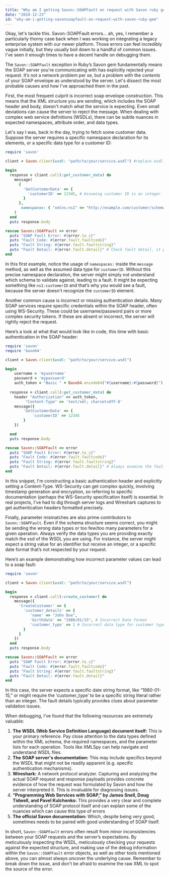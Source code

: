 ```yaml
---
title: "Why am I getting Savon::SOAPFault on request with Savon ruby gem?"
date: "2024-12-23"
id: "why-am-i-getting-savonsoapfault-on-request-with-savon-ruby-gem"
---
```


Okay, let's tackle this. Savon::SOAPFault errors… ah, yes, I remember a particularly thorny case back when I was working on integrating a legacy enterprise system with our newer platform. Those errors can feel incredibly vague initially, but they usually boil down to a handful of common issues. I've seen it enough times to have a decent handle on debugging them.

The `Savon::SOAPFault` exception in Ruby’s Savon gem fundamentally means the SOAP server you're communicating with has explicitly rejected your request. It’s not a network problem per se, but a problem with the *contents* of your SOAP envelope as understood by the server. Let's dissect the most probable causes and how I've approached them in the past.

First, the most frequent culprit is incorrect soap envelope construction. This means that the XML structure you are sending, which includes the SOAP header and body, doesn't match what the service is expecting. Even small deviations can cause the server to reject the message. When dealing with complex web service definitions (WSDLs), there can be subtle nuances in expected namespaces, attribute order, and data types.

Let's say I was, back in the day, trying to fetch some customer data. Suppose the server requires a specific namespace declaration for its elements, or a specific data type for a customer ID:

```ruby
require 'savon'

client = Savon.client(wsdl: "path/to/your/service.wsdl") #replace wsdl path with real path to your wsdl

begin
  response = client.call(:get_customer_data) do
    message(
      {
        'GetCustomerData' => {
          'customerID' => 12345, # Assuming customer ID is an integer
        }
      },
       namespaces: { "xmlns:ns1" => "http://example.com/customer/schema" } # Assuming a specific namespace
    )
  end
  puts response.body

rescue Savon::SOAPFault => error
  puts "SOAP Fault Error: #{error.to_s}"
  puts "Fault Code: #{error.fault.faultcode}"
  puts "Fault String: #{error.fault.faultstring}"
  puts "Fault Detail: #{error.fault.detail}" # Check fault detail, it provides important error information
end
```

In this first example, notice the usage of `namespaces:` inside the `message` method, as well as the assumed data type for `customerID`. Without this precise namespace declaration, the server might simply not understand which schema to validate against, leading to a fault. It might be expecting something like `ns1:customerID` and that’s why you would see a fault, because the server doesn't recognize the `customerID` element.

Another common cause is incorrect or missing authentication details. Many SOAP services require specific credentials within the SOAP header, often using WS-Security. These could be username/password pairs or more complex security tokens. If these are absent or incorrect, the server will rightly reject the request.

Here’s a look at what that would look like in code, this time with basic authentication in the SOAP header:

```ruby
require 'savon'
require 'base64'

client = Savon.client(wsdl: "path/to/your/service.wsdl")

begin
    username = 'myusername'
    password = 'mypassword'
    auth_token = "Basic " + Base64.encode64("#{username}:#{password}").strip
    
  response = client.call(:get_customer_data) do
    header "Authorization" => auth_token,
         "Content-Type" => 'text/xml; charset=UTF-8'
    message({
        'GetCustomerData' => {
            'customerID' => 12345
        }
    })

  end
  puts response.body

rescue Savon::SOAPFault => error
  puts "SOAP Fault Error: #{error.to_s}"
  puts "Fault Code: #{error.fault.faultcode}"
  puts "Fault String: #{error.fault.faultstring}"
  puts "Fault Detail: #{error.fault.detail}" # Always examine the fault detail.
end
```

In this snippet, I'm constructing a basic authentication header and explicitly setting a Content-Type. WS-Security can get complex quickly, involving timestamp generation and encryption, so referring to specific documentation (perhaps the WS-Security specification itself) is essential. In real projects, I've had to dig through server logs and Wireshark captures to get authentication headers formatted precisely.

Finally, parameter mismatches are also prime contributors to `Savon::SOAPFault`. Even if the schema structure seems correct, you might be sending the wrong data types or too few/too many parameters for a given operation. Always verify the data types you are providing exactly match the xsd of the WSDL you are using. For instance, the server might expect a string value for an identifier but receive an integer, or a specific date format that’s not respected by your request.

Here’s an example demonstrating how incorrect parameter values can lead to a soap fault:

```ruby
require 'savon'

client = Savon.client(wsdl: "path/to/your/service.wsdl")

begin
  response = client.call(:create_customer) do
    message({
      'CreateCustomer' => {
        'customer_details' => {
           'name' => "John Doe",
           'birthdate' => "1980/01/15", # Incorrect Date format
           'customer_type' => 1 # Incorrect data type for customer type
        }
      }
    })
  end
  puts response.body

rescue Savon::SOAPFault => error
  puts "SOAP Fault Error: #{error.to_s}"
  puts "Fault Code: #{error.fault.faultcode}"
  puts "Fault String: #{error.fault.faultstring}"
  puts "Fault Detail: #{error.fault.detail}"
end
```

In this case, the server expects a specific date string format, like “1980-01-15,” or might require the ‘customer_type’ to be a specific string literal rather than an integer. The fault details typically provides clues about parameter validation issues.

When debugging, I’ve found that the following resources are extremely valuable:

1.  **The WSDL (Web Service Definition Language) document itself:** This is your primary reference. Pay close attention to the data types defined within the XML schema, the required namespaces, and the parameter lists for each operation. Tools like XMLSpy can help navigate and understand WSDL files.
2.  **The SOAP server's documentation:** This may include specifics beyond the WSDL that might not be readily apparent (e.g. specific authentication mechanisms).
3.  **Wireshark:** A network protocol analyzer. Capturing and analyzing the actual SOAP request and response payloads provides concrete evidence of how the request was formulated by Savon and how the server interpreted it. This is invaluable for diagnosing issues.
4.  **“Programming Web Services with SOAP,” by James Snell, Doug Tidwell, and Pavel Kulchenko:** This provides a very clear and complete understanding of SOAP protocol itself and can explain some of the nuances which can cause this type of errors
5.  **The official Savon documentation:** Which, despite being very good, sometimes needs to be paired with good understanding of SOAP itself.

In short, `Savon::SOAPFault` errors often result from minor inconsistencies between your SOAP requests and the server’s expectations. By meticulously inspecting the WSDL, meticulously checking your requests against the expected structure, and making use of the debug information within the `Savon::SOAPFault` error objects, as well as other tools mentioned above, you can almost always uncover the underlying cause. Remember to break down the issue, and don't be afraid to examine the raw XML to spot the source of the error.
